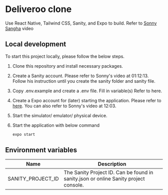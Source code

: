 # Deliveroo clone

Use React Native, Tailwind CSS, Sanity, and Expo to build. Refer to [Sonny Sangha](https://www.youtube.com/watch?v=AkEnidfZnCU) video

## Local development

To start this project locally, please follow the below steps.

1. Clone this repository and install necessary packages.

2. Create a Sanity account. Please refer to Sonny's video at 01:12:13. Follow his instruction until you create the sanity folder and sanity file.

3. Copy .env.example and create a .env file. Fill in variable(s) Refer to here.

4. Create a Expo account for (later) starting the application. Please refer to [here](https://expo.dev/signup). You can also refer to Sonny's video at 12:03.

5. Start the simulator/ emulator/ physical device.

6. Start the application with below command

   ```bash
   expo start
   ```

## Environment variables

| Name              | Description                                                                          |
| ----------------- | ------------------------------------------------------------------------------------ |
| SANITY_PROJECT_ID | The Sanity Project ID. Can be found in sanity.json or online Sanity project console. |
